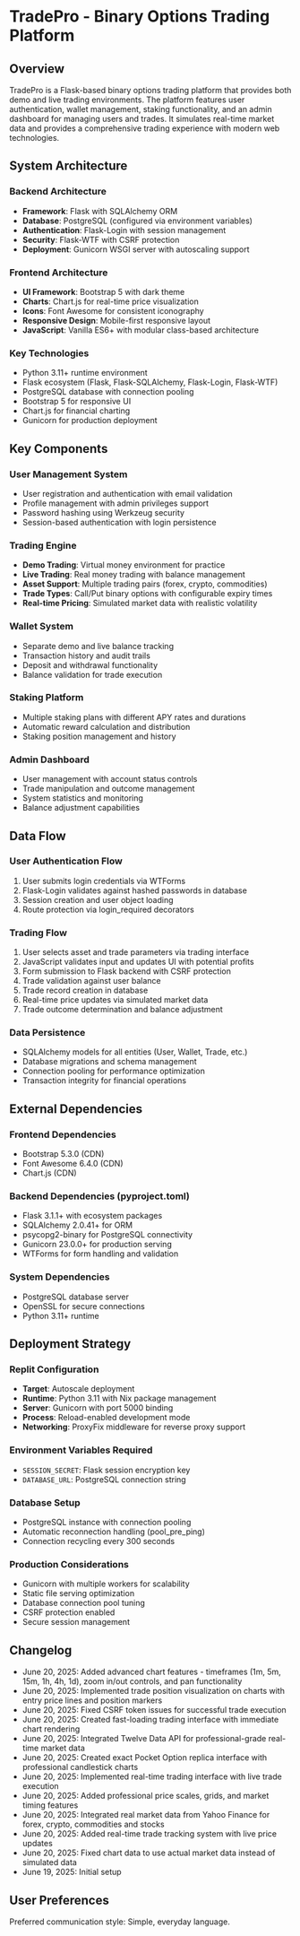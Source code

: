 # TradePro - Binary Options Trading Platform

## Overview
TradePro is a Flask-based binary options trading platform that provides both demo and live trading environments. The platform features user authentication, wallet management, staking functionality, and an admin dashboard for managing users and trades. It simulates real-time market data and provides a comprehensive trading experience with modern web technologies.

## System Architecture

### Backend Architecture
- **Framework**: Flask with SQLAlchemy ORM
- **Database**: PostgreSQL (configured via environment variables)
- **Authentication**: Flask-Login with session management
- **Security**: Flask-WTF with CSRF protection
- **Deployment**: Gunicorn WSGI server with autoscaling support

### Frontend Architecture
- **UI Framework**: Bootstrap 5 with dark theme
- **Charts**: Chart.js for real-time price visualization
- **Icons**: Font Awesome for consistent iconography
- **Responsive Design**: Mobile-first responsive layout
- **JavaScript**: Vanilla ES6+ with modular class-based architecture

### Key Technologies
- Python 3.11+ runtime environment
- Flask ecosystem (Flask, Flask-SQLAlchemy, Flask-Login, Flask-WTF)
- PostgreSQL database with connection pooling
- Bootstrap 5 for responsive UI
- Chart.js for financial charting
- Gunicorn for production deployment

## Key Components

### User Management System
- User registration and authentication with email validation
- Profile management with admin privileges support
- Password hashing using Werkzeug security
- Session-based authentication with login persistence

### Trading Engine
- **Demo Trading**: Virtual money environment for practice
- **Live Trading**: Real money trading with balance management
- **Asset Support**: Multiple trading pairs (forex, crypto, commodities)
- **Trade Types**: Call/Put binary options with configurable expiry times
- **Real-time Pricing**: Simulated market data with realistic volatility

### Wallet System
- Separate demo and live balance tracking
- Transaction history and audit trails
- Deposit and withdrawal functionality
- Balance validation for trade execution

### Staking Platform
- Multiple staking plans with different APY rates and durations
- Automatic reward calculation and distribution
- Staking position management and history

### Admin Dashboard
- User management with account status controls
- Trade manipulation and outcome management
- System statistics and monitoring
- Balance adjustment capabilities

## Data Flow

### User Authentication Flow
1. User submits login credentials via WTForms
2. Flask-Login validates against hashed passwords in database
3. Session creation and user object loading
4. Route protection via login_required decorators

### Trading Flow
1. User selects asset and trade parameters via trading interface
2. JavaScript validates input and updates UI with potential profits
3. Form submission to Flask backend with CSRF protection
4. Trade validation against user balance
5. Trade record creation in database
6. Real-time price updates via simulated market data
7. Trade outcome determination and balance adjustment

### Data Persistence
- SQLAlchemy models for all entities (User, Wallet, Trade, etc.)
- Database migrations and schema management
- Connection pooling for performance optimization
- Transaction integrity for financial operations

## External Dependencies

### Frontend Dependencies
- Bootstrap 5.3.0 (CDN)
- Font Awesome 6.4.0 (CDN)
- Chart.js (CDN)

### Backend Dependencies (pyproject.toml)
- Flask 3.1.1+ with ecosystem packages
- SQLAlchemy 2.0.41+ for ORM
- psycopg2-binary for PostgreSQL connectivity
- Gunicorn 23.0.0+ for production serving
- WTForms for form handling and validation

### System Dependencies
- PostgreSQL database server
- OpenSSL for secure connections
- Python 3.11+ runtime

## Deployment Strategy

### Replit Configuration
- **Target**: Autoscale deployment
- **Runtime**: Python 3.11 with Nix package management
- **Server**: Gunicorn with port 5000 binding
- **Process**: Reload-enabled development mode
- **Networking**: ProxyFix middleware for reverse proxy support

### Environment Variables Required
- `SESSION_SECRET`: Flask session encryption key
- `DATABASE_URL`: PostgreSQL connection string

### Database Setup
- PostgreSQL instance with connection pooling
- Automatic reconnection handling (pool_pre_ping)
- Connection recycling every 300 seconds

### Production Considerations
- Gunicorn with multiple workers for scalability
- Static file serving optimization
- Database connection pool tuning
- CSRF protection enabled
- Secure session management

## Changelog
- June 20, 2025: Added advanced chart features - timeframes (1m, 5m, 15m, 1h, 4h, 1d), zoom in/out controls, and pan functionality
- June 20, 2025: Implemented trade position visualization on charts with entry price lines and position markers
- June 20, 2025: Fixed CSRF token issues for successful trade execution
- June 20, 2025: Created fast-loading trading interface with immediate chart rendering
- June 20, 2025: Integrated Twelve Data API for professional-grade real-time market data
- June 20, 2025: Created exact Pocket Option replica interface with professional candlestick charts
- June 20, 2025: Implemented real-time trading interface with live trade execution
- June 20, 2025: Added professional price scales, grids, and market timing features
- June 20, 2025: Integrated real market data from Yahoo Finance for forex, crypto, commodities and stocks
- June 20, 2025: Added real-time trade tracking system with live price updates
- June 20, 2025: Fixed chart data to use actual market data instead of simulated data
- June 19, 2025: Initial setup

## User Preferences
Preferred communication style: Simple, everyday language.